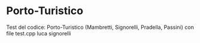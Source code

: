 # Porto-Turistico
Test del codice: Porto-Turistico (Mambretti, Signorelli, Pradella, Passini)
con file test.cpp luca signorelli
